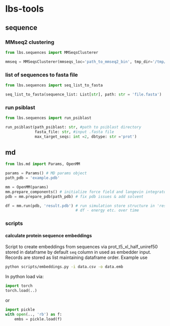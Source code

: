 # lbs-tools

## sequence
### MMseq2 clustering
```python
from lbs.sequences import MMSeqsClusterer

mmseq = MMSeqsClusterer(mmseqs_loc='path_to_mmseq2_bin', tmp_dir='/tmp/')
```
### list of sequences to fasta file
```python
from lbs.sequences import seq_list_to_fasta

seq_list_to_fasta(sequence_list: List[str], path: str = 'file.fasta')
```
### run psiblast
```python
from lbs.sequences import run_psiblast

run_psiblast(path_psiblast: str, #path to psiblast directory
             fasta_file: str, #input .fasta file
             max_target_seqs: int =2, dbtype: str ='prot')
```

## md

```python
from lbs.md import Params, OpenMM

params = Params() # MD params object
path_pdb = 'example.pdb'

mm = OpenMM(params)
mm.prepare_components() # initialize force field and langevin integrator
pdb = mm.prepare_pdb(path_pdb) # fix pdb issues & add solvent

df = mm.run(pdb, 'result.pdb') # run simulation store structure in 'result.pdb'
                               # df - energy etc. over time
```

### scripts

#### calculate protein sequence embeddings
Script to create embeddings from sequences via prot_t5_xl_half_uniref50 stored in dataframe
by default `seq` column in used as embedder input. Records are stored
as list maintaining dataframe order. 
Example use
```bash
python scripts/embeddings.py -i data.csv -o data.emb
```
In python load via:
```python 
import torch
torch.load(..)
```
or
```python 
import pickle
with open(.., 'rb') as f:
    embs = pickle.load(f)
```
